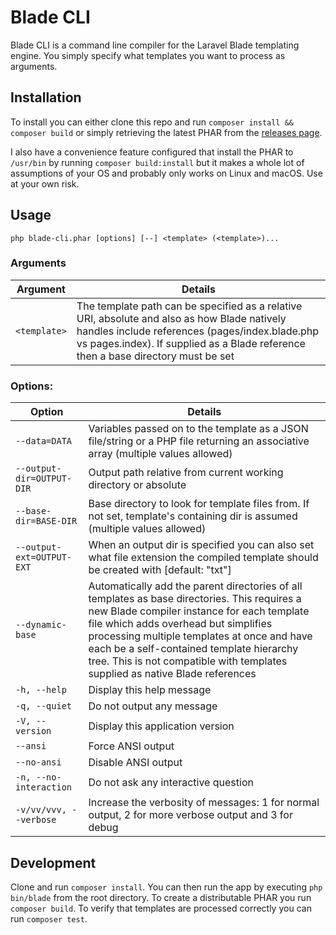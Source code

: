 Blade CLI
=========

Blade CLI is a command line compiler for the Laravel Blade templating engine. You simply specify what templates you want to process as arguments.

## Installation
To install you can either clone this repo and run `composer install && composer build` or simply retrieving the latest PHAR from the [releases page](https://www.github.com/nsrosenqvist/blade-cli/releases/latest).

I also have a convenience feature configured that install the PHAR to `/usr/bin` by running `composer build:install` but it makes a whole lot of assumptions of your OS and probably only works on Linux and macOS. Use at your own risk.

## Usage
`php blade-cli.phar [options] [--] <template> (<template>)...`

### Arguments
Argument     | Details                                      
-------------|----------------------------------------------
`<template>` | The template path can be specified as a relative URI, absolute and also as how Blade natively handles include references (pages/index.blade.php vs pages.index). If supplied as a Blade reference then a base directory must be set |

### Options:
Option        | Details                                    
--------------|--------------------------------------------
`--data=DATA` | Variables passed on to the template as a JSON file/string or a PHP file returning an associative array (multiple values allowed)
`--output-dir=OUTPUT-DIR` | Output path relative from current working directory or absolute
`--base-dir=BASE-DIR` | Base directory to look for template files from. If not set, template's containing dir is assumed (multiple values allowed)
`--output-ext=OUTPUT-EXT` | When an output dir is specified you can also set what file extension the compiled template should be created with [default: "txt"]
`--dynamic-base` | Automatically add the parent directories of all templates as base directories. This requires a new Blade compiler instance for each template file which adds overhead but simplifies processing multiple templates at once and have each be a self-contained template hierarchy tree. This is not compatible with templates supplied as native Blade references
`-h, --help` | Display this help message
`-q, --quiet` | Do not output any message
`-V, --version` | Display this application version
`--ansi` | Force ANSI output
`--no-ansi` | Disable ANSI output
`-n, --no-interaction` | Do not ask any interactive question
`-v/vv/vvv, --verbose` | Increase the verbosity of messages: 1 for normal output, 2 for more verbose output and 3 for debug

## Development
Clone and run `composer install`. You can then run the app by executing `php bin/blade` from the root directory. To create a distributable PHAR you run `composer build`. To verify that templates are processed correctly you can run `composer test`.
